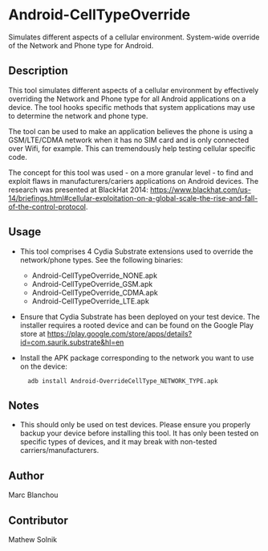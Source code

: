 Android-CellTypeOverride
============================

Simulates different aspects of a cellular environment. System-wide override of the Network and Phone type for Android.

Description
-----------

This tool simulates different aspects of a cellular environment by effectively overriding the Network and Phone type for all Android applications on a device. The tool hooks specific methods that system applications may use to determine the network and phone type.

The tool can be used to make an application believes the phone is using a GSM/LTE/CDMA network when it has no SIM card and is only connected over Wifi, for example. This can tremendously help testing cellular specific code.

The concept for this tool was used - on a more granular level - to find and exploit flaws in manufacturers/cariers applications on Android devices. The research was presented at BlackHat 2014: https://www.blackhat.com/us-14/briefings.html#cellular-exploitation-on-a-global-scale-the-rise-and-fall-of-the-control-protocol.

Usage
-----

* This tool comprises 4 Cydia Substrate extensions used to override the network/phone types. See the following binaries:
  * Android-CellTypeOverride_NONE.apk
  * Android-CellTypeOverride_GSM.apk
  * Android-CellTypeOverride_CDMA.apk
  * Android-CellTypeOverride_LTE.apk

* Ensure that Cydia Substrate has been deployed on your test device. The installer requires a rooted device and can be found on the Google Play store at https://play.google.com/store/apps/details?id=com.saurik.substrate&hl=en 
* Install the APK package corresponding to the network you want to use on the device:

        adb install Android-OverrideCellType_NETWORK_TYPE.apk

Notes
-----
* This should only be used on test devices. Please ensure you properly backup your device before installing this tool. It has only been tested on specific types of devices, and it may break with non-tested carriers/manufacturers.

Author
-------
Marc Blanchou

Contributor
-------
Mathew Solnik
